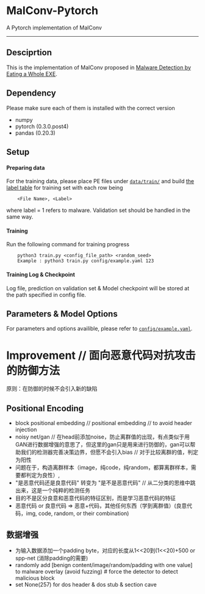 # MalConv-Pytorch
A Pytorch implementation of MalConv

---
## Desciprtion

This is the implementation of MalConv proposed in [Malware Detection by Eating a Whole EXE](https://arxiv.org/abs/1710.09435).

## Dependency

Please make sure each of them is installed with the correct version

- numpy
- pytorch (0.3.0.post4)
- pandas (0.20.3)


## Setup

#### Preparing data

For the training data, please place PE files under [`data/train/`](`data/train`) and build [the label table](data/example-train-label.csv) for training set with each row being

        <File Name>, <Label>

where label = 1 refers to malware. Validation set should be handled in the same way.

#### Training

Run the following command for training progress

        python3 train.py <config_file_path> <random_seed>
        Example : python3 train.py config/example.yaml 123

#### Training Log & Checkpoint

Log file, prediction on validation set & Model checkpoint will be stored at the path specified in config file.

## Parameters & Model Options

For parameters and options availible, please refer to [`config/example.yaml`](config/example.yaml).

# Improvement // 面向恶意代码对抗攻击的防御方法

原则：在防御的时候不会引入新的缺陷

## Positional Encoding
- block positional embedding // positional embedding // to avoid header injection
- noisy net/gan // 在head前添加noise，防止离群值的出现，有点类似于用GAN进行数据增强的意思了，但这里的gan只是用来进行防御的，gan可以帮助我们的检测器完善决策边界，但愿不会引入bias
// 对于比较离群的值，判定为阳性
- 问题在于，构造离群样本（image，纯code，纯random，都算离群样本，需要都判定为良性）,
- "是恶意代码还是良意代码" 转变为 "是不是恶意代码" // 从二分类的思维中跳出来，这是一个纯粹的检测任务
- 目的不是区分良意和恶意代码的特征区别，而是学习恶意代码的特征
- 恶意代码 or 良意代码 => 恶意+代码，其他任何东西（学到离群值）(良意代码，img, code, random, or their combination)

## 数据增强

- 为输入数据添加一个padding byte，对应的长度从1<<20到(1<<20)+500 or spp-net (消除padding的需要)
- randomly add [benign content/image/random/padding with one value] to malware overlay (avoid fuzzing) # force the detector to detect malicious block
- set None(257) for dos header & dos stub & section cave
